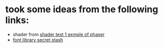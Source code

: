


# took some ideas from the following links:
- shader from [shader test 1 exmple of phaser](https://phaser.io/examples/v3.85.0/display/shaders/view/shader-test-1)
- [font library secret stash](https://labs.phaser.io/index.html?dir=game%20objects/text/&q=)